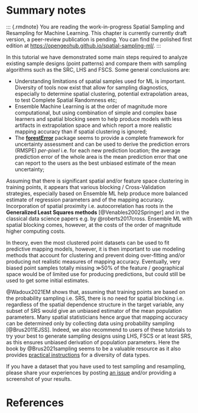 # Summary notes

::: {.rmdnote}
You are reading the work-in-progress Spatial Sampling and Resampling for Machine Learning. This chapter is currently currently draft version, a peer-review publication is pending. You can find the polished first edition at <https://opengeohub.github.io/spatial-sampling-ml/>.
:::

In this tutorial we have demonstrated some main steps required to analyze 
existing sample designs (point patterns) and compare them with sampling algorithms 
such as the SRC, LHS and FSCS. Some general conclusions are:

- Understanding limitations of spatial samples used for ML is important. Diversity of tools 
  now exist that allow for sampling diagnostics, especially to determine spatial 
  clustering, potential extrapolation areas, to test Complete Spatial Randomness etc;  
- Ensemble Machine Learning is at the order of magnitude more computational, but 
  using combination of simple and complex base learners and spatial blocking seem to 
  help produce models with less artifacts in extrapolation space and which report 
  a more realistic mapping accuracy than if spatial clustering is ignored;  
- The **[forestError](https://rdrr.io/cran/forestError/)** package seems to provide a complete framework for uncertainty 
  assessment and can be used to derive the prediction errors (RMSPE) _per-pixel_ 
  i.e. for each new prediction location; the average prediction error 
  of the whole area is the mean prediction error that one can report to the users 
  as the best unbiased estimate of the mean uncertainty;  

Assuming that there is significant spatial and/or feature space clustering in 
training points, it appears that various blocking / Cross-Validation strategies, 
especially based on Ensemble ML help produce more balanced estimate of regression 
parameters and of the mapping accuracy. Incorporation of spatial proximity i.e. 
autocorrelation has roots in the **Generalized Least Squares methods** [@Venables2002Springer] 
and in the classical data science papers e.g. by @roberts2017cross. Ensemble ML 
with spatial blocking comes, however, at the costs of the order of magnitude 
higher computing costs.

In theory, even the most clustered point datasets can be used to fit predictive mapping models, 
however, it is then important to use modeling methods that account for clustering and 
prevent doing over-fitting and/or producing not realistic measures of mapping accuracy. 
Eventually, very biased point samples totally missing ≫50% of the feature / geographical 
space would be of limited use for producing predictions, but could still be used to 
get some initial estimates.  

@Wadoux2021EM shows that, assuming that training points are based on the probability 
sampling i.e. SRS, there is no need for spatial blocking i.e. regardless of the 
spatial dependence structure in the target variable, any subset of SRS would give an 
unbiased estimator of the mean population parameters. Many spatial statisticians 
hence argue that mapping accuracy can be determined only by collecting data 
using probability sampling [@Brus2011EJSS]. Indeed, we also recommend to users of these tutorials 
to try your best to generate sampling designs using LHS, FSCS or at least SRS, 
as this ensures unbiased derivation of population parameters. Here the book by 
@Brus2021sampling seems to be a valuable resource as it also provides 
[practical instructions](https://github.com/DickBrus/SpatialSamplingwithR) for a diversity of data types.



If you have a dataset that you have used to test sampling and resampling, please 
share your experiences by posting [an issue](https://gitlab.com/openlandmap/spatial-sampling-tutorial) and/or providing a screenshot of your results.

# References
